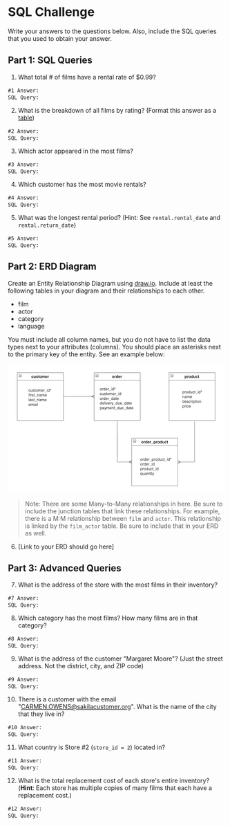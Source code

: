 # SQL Challenge
Write your answers to the questions below. Also, include the SQL queries that you used to obtain your answer.

## Part 1: SQL Queries

1. What total # of films have a rental rate of $0.99?
```
#1 Answer:
SQL Query: 
```
2. What is the breakdown of all films by rating? (Format this answer as a [table](https://github.com/adam-p/markdown-here/wiki/Markdown-Cheatsheet#tables))
```
#2 Answer:
SQL Query: 
```
3. Which actor appeared in the most films?
```
#3 Answer:
SQL Query: 
```
4. Which customer has the most movie rentals?
```
#4 Answer:
SQL Query: 
```
5. What was the longest rental period? (Hint: See `rental.rental_date` and `rental.return_date`)
```
#5 Answer:
SQL Query: 
```

## Part 2: ERD Diagram
Create an Entity Relationship Diagram using [draw.io](https://draw.io). Include at least the following tables in your diagram and their relationships to each other.
* film
* actor
* category
* language

You must include all column names, but you do not have to list the data types next to your attributes (columns). You should place an asterisks next to the primary key of the entity. See an example below:

![ERD](./assets/erd_example.png)

> Note: There are some Many-to-Many relationships in here. Be sure to include the junction tables that link these relationships. For example, there is a M:M relationship between `film` and `actor`. This relationship is linked by the `film_actor` table. Be sure to include that in your ERD as well. 

6. [Link to your ERD should go here]

## Part 3: Advanced Queries

7. What is the address of the store with the most films in their inventory?
```
#7 Answer:
SQL Query: 
```
8. Which category has the most films? How many films are in that category?
```
#8 Answer:
SQL Query: 
```
9. What is the address of the customer "Margaret Moore"? (Just the street address. Not the district, city, and ZIP code)
```
#9 Answer:
SQL Query: 
```
10. There is a customer with the email "CARMEN.OWENS@sakilacustomer.org". What is the name of the city that they live in?
```
#10 Answer:
SQL Query: 
```
11. What country is Store #2 (`store_id = 2`) located in?
```
#11 Answer:
SQL Query: 
```
12. What is the total replacement cost of each store's entire inventory? (**Hint**: Each store has multiple copies of many films that each have a replacement cost.)
```
#12 Answer:
SQL Query: 
```


